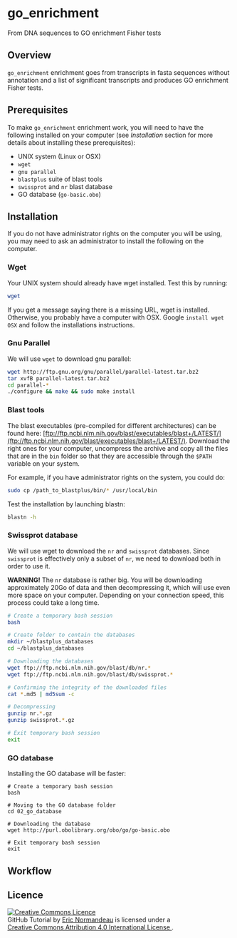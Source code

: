 # go_enrichment
From DNA sequences to GO enrichment Fisher tests

## Overview
`go_enrichment` enrichment goes from transcripts in fasta sequences without annotation and a
list of significant transcripts and produces GO enrichment Fisher tests.

## Prerequisites
To make `go_enrichment` enrichment work, you will need to have the following installed on
your computer (see *Installation* section for more details about installing
these prerequisites):

- UNIX system (Linux or OSX)
- `wget`
- `gnu parallel`
- `blastplus` suite of blast tools
- `swissprot` and `nr` blast database
- GO database (`go-basic.obo`)

## Installation
If you do not have administrator rights on the computer you will be using, you
may need to ask an administrator to install the following on the computer.

### Wget
Your UNIX system should already have wget installed. Test this by running:

```bash
wget
```

If you get a message saying there is a missing URL, wget is installed.
Otherwise, you probably have a computer with OSX. Google `install wget OSX` and
follow the installations instructions.

### Gnu Parallel
We will use `wget` to download gnu parallel:

```bash
wget http://ftp.gnu.org/gnu/parallel/parallel-latest.tar.bz2
tar xvfB parallel-latest.tar.bz2
cd parallel-*
./configure && make && sudo make install
```

### Blast tools
The blast executables (pre-compiled for different architectures) can be found
here: [ftp://ftp.ncbi.nlm.nih.gov/blast/executables/blast+/LATEST/](ftp://ftp.ncbi.nlm.nih.gov/blast/executables/blast+/LATEST/). Download the right ones for your computer, uncompress the archive
and copy all the files that are in the `bin` folder so that they are accessible
through the `$PATH` variable on your system.

For example, if you have administrator rights on the system, you could do:

```bash
sudo cp /path_to_blastplus/bin/* /usr/local/bin
```

Test the installation by launching blastn:

```bash
blastn -h
```

### Swissprot database
We will use wget to download the `nr` and `swissprot` databases. Since
`swissprot` is effectively only a subset of `nr`, we need to download both in
order to use it.

**WARNING!** The `nr` database is rather big. You will be downloading
approximately 20Go of data and then decompressing it, which will use even more
space on your computer. Depending on your connection speed, this process could
take a long time.

```bash
# Create a temporary bash session
bash

# Create folder to contain the databases
mkdir ~/blastplus_databases
cd ~/blastplus_databases

# Downloading the databases
wget ftp://ftp.ncbi.nlm.nih.gov/blast/db/nr.*
wget ftp://ftp.ncbi.nlm.nih.gov/blast/db/swissprot.*

# Confirming the integrity of the downloaded files
cat *.md5 | md5sum -c

# Decompressing
gunzip nr.*.gz
gunzip swissprot.*.gz

# Exit temporary bash session
exit
```

### GO database
Installing the GO database will be faster:

```
# Create a temporary bash session
bash

# Moving to the GO database folder
cd 02_go_database

# Downloading the database
wget http://purl.obolibrary.org/obo/go/go-basic.obo

# Exit temporary bash session
exit
```

## Workflow

## Licence
<a rel="license" href="http://creativecommons.org/licenses/by/4.0/"><img
    alt="Creative Commons Licence" style="border-width:0"
    src="https://i.creativecommons.org/l/by/4.0/88x31.png" /></a><br/><span
    xmlns:dct="http://purl.org/dc/terms/" href="http://purl.org/dc/dcmitype/Text"
    property="dct:title" rel="dct:type">GitHub Tutorial</span> by <a
    xmlns:cc="http://creativecommons.org/ns#"
    href="https://github.com/enormandeau/github_tutorial"
    property="cc:attributionName" rel="cc:attributionURL">Eric Normandeau</a> is
    licensed under a <br/><a rel="license"
    href="http://creativecommons.org/licenses/by/4.0/">Creative Commons Attribution
    4.0 International License
</a>.

